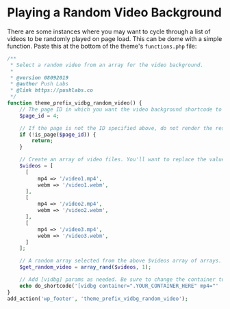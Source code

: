 # Playing a Random Video Background 

There are some instances where you may want to cycle through a list of videos to be randomly played on page load. This can be dome with a simple function. Paste this at the bottom of the theme's `functions.php` file:

```php
/**
 * Select a random video from an array for the video background.
 *
 * @version 08092019
 * @author Push Labs
 * @link https://pushlabs.co
 */
function theme_prefix_vidbg_random_video() {
    // The page ID in which you want the video background shortcode to be rendered on.
    $page_id = 4;

    // If the page is not the ID specified above, do not render the rest of the code.
    if (!is_page($page_id)) {
        return;
    }

    // Create an array of video files. You'll want to replace the values with your own URLs.
    $videos = [
      [
          mp4 => '/video1.mp4',
          webm => '/video1.webm',
      ],
      [
          mp4 => '/video2.mp4',
          webm => '/video2.webm',
      ],
      [
          mp4 => '/video3.mp4',
          webm => '/video3.webm',
      ]
    ];

    // A random array selected from the above $videos array of arrays.
    $get_random_video = array_rand($videos, 1);

    // Add [vidbg] params as needed. Be sure to change the container to your desired container.
    echo do_shortcode('[vidbg container=".YOUR_CONTAINER_HERE" mp4="' . $get_random_video["mp4"] . '" webm="' . $get_random_video["webm"] . '"]');
}
add_action('wp_footer', 'theme_prefix_vidbg_random_video');
```
